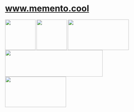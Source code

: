# www.memento.cool

<img src="https://upload.wikimedia.org/wikipedia/commons/9/95/Vue.js_Logo_2.svg" width="100" height="100" align="left">
<img src="https://upload.wikimedia.org/wikipedia/commons/d/d9/Node.js_logo.svg" width="100" height="100" align="left">
<img src="https://www.vectorlogo.zone/logos/expressjs/expressjs-ar21.svg" width="200" height="100" align="left">
<img src="https://upload.wikimedia.org/wikipedia/commons/e/eb/MongoDB_Logo.png" width="320" height="87">
<img src="https://greensock.com/uploads/set_resources_5/84c1e40ea0e759e3f1505eb1788ddf3c_greensock-logo.svg" width="200" height="100">
